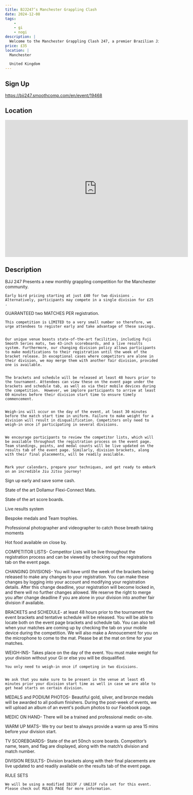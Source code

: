 ```yaml
---
title: BJJ247’s Manchester Grappling Clash
date: 2024-12-08
tags:
    - 
    - gi 
    - nogi 
description: |
  Welcome to the Manchester Grappling Clash 247, a premier Brazilian Jiu-Jitsu micro-competition set in the heart of Manchester&#039;s vibrant Northern Quarter! Designed for passionate BJJ practitioners of all levels, this event promises high-energy grappling action, a competitive yet friendly atmosphere, and a chance to showcase your skills in one of the city&#039;s most iconic locations
price: £35
location: |
  Manchester
                                        
  United Kingdom
---
```

## Sign Up
https://bjj247.smoothcomp.com/en/event/19468

## Location
<iframe src="https://www.google.com/maps/embed?pb=!1m18!1m12!1m3!1d12345.6789!2d-2.2377040!3d53.4833035!2m3!1f0!2f0!3f0!3m2!1i1024!2i768!4f13.1!3m3!1m2!1s0x0%3A0x0!2z53.4833035!5e0!3m2!1sen!2sus!4v1234567890" width="600" height="450" style="border:0;" allowfullscreen="" loading="lazy"></iframe>

## Description
BJJ 247 Presents a new monthly grappling competition for the Manchester community.
  

    Early bird pricing starting at just £40 for two divisions . Alternatively, participants may compete in a single division for £25 . 
  

GUARANTEED two MATCHES PER registration.
  

    This competition is LIMITED to a very small number so therefore, we urge attendees to register early and take advantage of these savings.
  

    Our unique venue boasts state-of-the-art facilities, including Fuji Smooth Series mats, two 43-inch scoreboards, and a live results system. Furthermore, our changing division policy allows participants to make modifications to their registration until the week of the bracket release. In exceptional cases where competitors are alone in their division, we may merge them with another fair division, provided one is available.
  

    The brackets and schedule will be released at least 48 hours prior to the tournament. Attendees can view these on the event page under the brackets and schedule tab, as well as via their mobile devices during the competition.  However, we implore participants to arrive at least 60 minutes before their division start time to ensure timely commencement.
  

    Weigh-ins will occur on the day of the event, at least 30 minutes before the match start time in uniform. Failure to make weight for a division will result in disqualification. Competitors only need to weigh-in once if participating in several divisions.
  

    We encourage participants to review the competitor lists, which will be available throughout the registration process on the event page. Team standings, points, and medal counts will be live updated on the results tab of the event page. Similarly, division brackets, along with their final placements, will be readily available.
  

    Mark your calendars, prepare your techniques, and get ready to embark on an incredible Jiu Jitsu journey!
  

Sign up early and save some cash.


State of the art Dollamur Flexi-Connect Mats.


State of the art score boards.


Live results system


Bespoke medals and Team trophies.


Professional photographer and videographer to catch those breath taking moments


Hot food available on close by.


COMPETITOR LISTS- Competitor Lists will be live throughout the registration process and can be viewed by checking out the registrations tab on the event page. 
  

CHANGING DIVISIONS- You will have until the week of the brackets being released to make any changes to your registration. You can make these changes by logging into your account and modifying your registration details. After this change deadline, your registration will become locked in, and there will no further changes allowed. We reserve the right to merge you after change deadline if you are alone in your division into another fair division if available.
  

BRACKETS and SCHEDULE- at least 48 hours prior to the tournament the event brackets and tentative schedule will be released. You will be able to locate both on the event page brackets and schedule tab. You can also tell when your matches are coming up by checking the tab on your mobile device during the competition. We will also make a Annoucement for you on the microphone to come to the mat. Please be at the mat on time for your matches.
  

WEIGH-INS- Takes place on the day of the event. You must make weight for your division without your Gi or else you will be disqualified.
  

    You only need to weigh-in once if competing in two divisions.
  

    We ask that you make sure to be present in the venue at least 45 minutes prior your division start time as well in case we are able to get head starts on certain division.
  

MEDALS and PODIUM PHOTOS- Beautiful gold, silver, and bronze medals will be awarded to all podium finishers. During the post-week of events, we will upload an album of an event's podium photos to our Facebook page. 
  

MEDIC ON HAND- There will be a trained and professional medic on-site.
  

WARM UP MATS- We try our best to always provide a warm up area 15 mins before your division start.
  

TV SCOREBOARDS- State of the art 50nch score boards. Competitor’s name, team, and flag are displayed, along with the match’s division and match number.
  

DIVISION RESULTS- Division brackets along with their final placements are live updated to and readily available on the results tab of the event page.
  

RULE SETS


    We will be using a modified IBJJF / UAEJJF rule set for this event. Please check out RULES PAGE for more information.